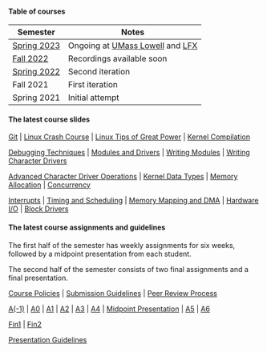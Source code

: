 #### Table of courses

|Semester|Notes|
|---|---|
|[Spring 2023](course_spring2023.html)|Ongoing at [UMass Lowell](https://uml.edu) and [LFX](https://mentorship.lfx.linuxfoundation.org/)|
|[Fall 2022](course_fall2022.html)|Recordings available soon|
|[Spring 2022](course_spring2022.html)|Second iteration|
|Fall 2021|First iteration|
|Spring 2021|Initial attempt|

#### The latest course slides
[Git](git.html) | [Linux Crash Course](linux_crash_course.html) | [Linux Tips of Great Power](linux_tips_of_great_power.html) | [Kernel Compilation](kernel_compilation.html)

[Debugging Techniques](debugging_techniques.html) | [Modules and Drivers](modules_drivers.html) | [Writing Modules](writing_modules.html) | [Writing Character Drivers](writing_character_drivers.html)

[Advanced Character Driver Operations](advanced_char_driver_ops.html) | [Kernel Data Types](kernel_data_types.html) | [Memory Allocation](memory_allocation.html) | [Concurrency](concurrency.html)

[Interrupts](interrupts.html) | [Timing and Scheduling](timing_scheduling.html) | [Memory Mapping and DMA](mm_dma.html) | [Hardware I/O](hardware_io.html) | [Block Drivers](block_drivers.html)

#### The latest course assignments and guidelines

The first half of the semester has weekly assignments for six weeks, followed by a midpoint presentation from each student.

The second half of the semester consists of two final assignments and a final presentation.

[Course Policies](course_policies.html) | [Submission Guidelines](submission_guidelines.html) | [Peer Review Process](peer_review.html)

[A(-1)](course_application.html) | [A0](A0.html) | [A1](A1.html) | [A2](A2.html) | [A3](A3.html) | [A4](A4.html) | [Midpoint Presentation](mid_pres_guide.html) | [A5](A5.html) | [A6](A6.html)

[Fin1](fin1.html) | [Fin2](fin2.html)

[Presentation Guidelines](presentation_guidelines.html)

